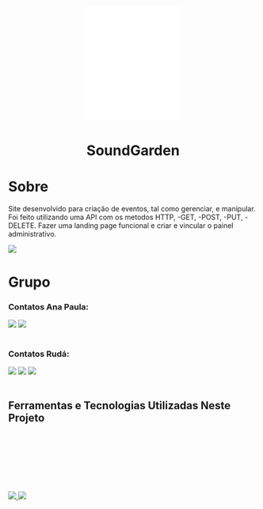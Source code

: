 <link rel="stylesheet" href="https://cdn.jsdelivr.net/gh/devicons/devicon@v2.15.1/devicon.min.css">     
<div align="center"><img src="./img/Sound-logo-white.png"width="200px"></div>
<H1 align="center">SoundGarden</H1>

# Sobre
Site desenvolvido para criação de eventos, tal como gerenciar, e manipular.
Foi feito utilizando uma API com os metodos HTTP, -GET, -POST, -PUT, -DELETE. Fazer uma landing page funcional e criar e vincular o painel administrativo. 
<DIV><img src="./img/Animação.gif"></DIV>

# Grupo

### Contatos Ana Paula:

<div>
<a href = "mailto:anapaulaoliveira.bio@outlook.com"><img src="https://img.shields.io/badge/Gmail-D14836?style=for-the-badge&logo=gmail&logoColor=white" target="_blank"></a>
<a href="https://www.linkedin.com/in/anapaulaoliveiraa" target="_blank"><img src="https://img.shields.io/badge/-LinkedIn-%230077B5?style=for-the-badge&logo=linkedin&logoColor=white" target="_blank"></a>   
</div>
<BR>

### Contatos Rudá:

<div>
<a href="https://www.instagram.com/dylmonio/" target="_blank"><img src="https://img.shields.io/badge/-Instagram-%23E4405F?style=for-the-badge&logo=instagram&logoColor=white" target="_blank"></a>
<a href = "mailto:gonzaga.ruda@gmail.com"><img src="https://img.shields.io/badge/Gmail-D14836?style=for-the-badge&logo=gmail&logoColor=white" target="_blank"></a>
<a href="https://www.linkedin.com/in/rud%C3%A1-gonzaga-811870169/" target="_blank"><img src="https://img.shields.io/badge/-LinkedIn-%230077B5?style=for-the-badge&logo=linkedin&logoColor=white" target="_blank"></a>   
</div>
<br>
<H2>Ferramentas e Tecnologias Utilizadas Neste Projeto</H2>
<I style="font-size:70px" class="devicon-html5-plain-wordmark"></I>
<i style="font-size:70px" class="devicon-css3-plain-wordmark"></i>
<i style="font-size:65px" class="devicon-javascript-plain"></i>
<i style="font-size:65px" class="devicon-github-original-wordmark"></i>
<i style="font-size:70px" class="devicon-git-plain-wordmark"></i>
<br><br><br>
<div>
<a href="https://github.com/DylCaprio">
<img height="150em" src="https://github-readme-stats.vercel.app/api?username=DylCaprio&show_icons=true&theme=dracula&include_all_commits=true&count_private=true"/> <img height="150em" src="https://github-readme-stats.vercel.app/api?username=anapaulabio&hide_border=true&show_icons=true&theme=nightowl&include_all_commits=true&count_private=true"/>
</div>

                 










